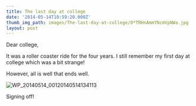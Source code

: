 ```yaml
---
title: The last day at college
date: '2014-05-14T10:59:20.000Z'
thumb_img_path: images/The-last-day-at-college/0*TRHnAmmYNcmVpNWa.jpg
layout: post
---
```

Dear college,

It was a roller coaster ride for the four years. I still remember my first day at college which was a bit strange!

However, all is well that ends well.

![WP_20140514_00120140514134113](/images/The-last-day-at-college/0*TRHnAmmYNcmVpNWa.jpg)

Signing off!
